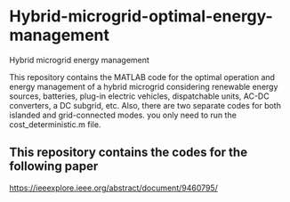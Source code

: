 # Hybrid-microgrid-optimal-energy-management
Hybrid microgrid energy management

This repository contains the MATLAB code for the optimal operation and energy management of a hybrid microgrid considering renewable energy sources, batteries, plug-in electric vehicles, dispatchable units, AC-DC converters, a DC subgrid, etc. Also, there are two separate  codes for both islanded and grid-connected modes. you only need to run the cost_deterministic.m file. 


## This repository contains the codes for the following paper
https://ieeexplore.ieee.org/abstract/document/9460795/

